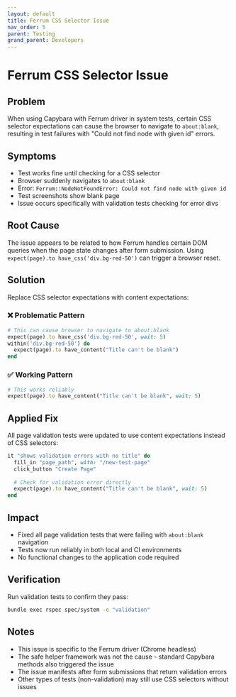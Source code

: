 ```yaml
---
layout: default
title: Ferrum CSS Selector Issue
nav_order: 5
parent: Testing
grand_parent: Developers
---
```


# Ferrum CSS Selector Issue

## Problem

When using Capybara with Ferrum driver in system tests, certain CSS selector expectations can cause the browser to navigate to `about:blank`, resulting in test failures with "Could not find node with given id" errors.

## Symptoms

- Test works fine until checking for a CSS selector
- Browser suddenly navigates to `about:blank` 
- Error: `Ferrum::NodeNotFoundError: Could not find node with given id`
- Test screenshots show blank page
- Issue occurs specifically with validation tests checking for error divs

## Root Cause

The issue appears to be related to how Ferrum handles certain DOM queries when the page state changes after form submission. Using `expect(page).to have_css('div.bg-red-50')` can trigger a browser reset.

## Solution

Replace CSS selector expectations with content expectations:

### ❌ Problematic Pattern
```ruby
# This can cause browser to navigate to about:blank
expect(page).to have_css('div.bg-red-50', wait: 5)
within('div.bg-red-50') do
  expect(page).to have_content("Title can't be blank")
end
```

### ✅ Working Pattern
```ruby
# This works reliably
expect(page).to have_content("Title can't be blank", wait: 5)
```

## Applied Fix

All page validation tests were updated to use content expectations instead of CSS selectors:

```ruby
it "shows validation errors with no title" do
  fill_in "page_path", with: "/new-test-page"
  click_button "Create Page"
  
  # Check for validation error directly
  expect(page).to have_content("Title can't be blank", wait: 5)
end
```

## Impact

- Fixed all page validation tests that were failing with `about:blank` navigation
- Tests now run reliably in both local and CI environments
- No functional changes to the application code required

## Verification

Run validation tests to confirm they pass:
```bash
bundle exec rspec spec/system -e "validation"
```

## Notes

- This issue is specific to the Ferrum driver (Chrome headless)
- The safe helper framework was not the cause - standard Capybara methods also triggered the issue
- The issue manifests after form submissions that return validation errors
- Other types of tests (non-validation) may still use CSS selectors without issues